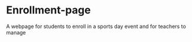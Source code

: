 # Enrollment-page
A webpage for students to enroll in a sports day event and for teachers to manage
